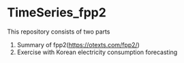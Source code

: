 # TimeSeries_fpp2
This repository consists of two parts
1. Summary of fpp2(https://otexts.com/fpp2/)
2. Exercise with Korean electricity consumption forecasting 
